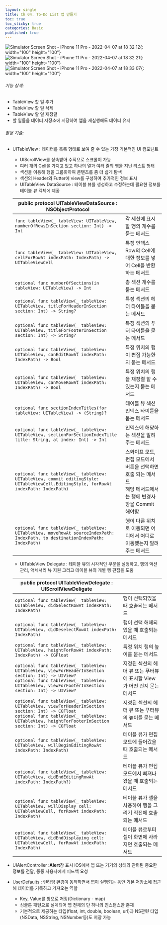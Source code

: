 ```yaml
---
layout: single
title: Ch 04. To-Do List 앱 만들기
toc: true
toc_sticky: true
categories: Basic 
published: true
---
```

![Simulator Screen Shot - iPhone 11 Pro - 2022-04-07 at 18 32 12](https://user-images.githubusercontent.com/63464299/162168998-89971f51-ddcd-4033-9c0d-69658bdcf501.png){: width="100" height="100"}
![Simulator Screen Shot - iPhone 11 Pro - 2022-04-07 at 18 32 21](https://user-images.githubusercontent.com/63464299/162169017-bc603b01-9468-4d52-9b6b-2232fb24efa1.png){: width="100" height="100"}
![Simulator Screen Shot - iPhone 11 Pro - 2022-04-07 at 18 33 07](https://user-images.githubusercontent.com/63464299/162169020-75cf50a1-8565-4d85-9e31-07bdb091e2ec.png){: width="100" height="100"}

###### 기능 상세:
- TableView 할 일 추가
- TableView 할 일 삭제
- TableView 할 일 재정렬
- 할 일들을 데이터 저장소에 저장하여 앱을 재실행해도 데이터 유지

###### 활용 기술:
- UITableView
	: 데이터를 목록 형태로 보여 줄 수 있는 가장 기본적인 UI 컴포넌트
	* UIScrollView를 상속받아 수직으로 스크롤이 가능
	* 여러 개의 Cell을 가지고 있고 하나의 열과 여러 줄의 행을 지닌 리스트 형태
	* 섹션을 이용해 행을 그룹화하여 콘텐츠를 좀 더 쉽게 탐색
	* 섹션의 Header와 Futter에 view를 구성하여 추가적인 정보 표시
  
	- UITableView DataSource
	  : 테이블 뷰를 생성하고 수정하는데 필요한 정보를 테이블 뷰 객체에 제공
	  
     |public protocol UITableViewDataSource : NSObjectProtocol||	
     |---|---|	
     |```func tableView(_ tableView: UITableView, numberOfRowsInSection section: Int) -> Int```|각 세션에 표시할 행의 개수를 묻는 메서드|
     |```func tableView(_ tableView: UITableView, cellForRowAt indexPath: IndexPath) -> UITableViewCell```|특정 인덱스 Row의 Cell에 대한 정보를 넣어 Cell을 반환하는 메서드|
     |```optional func numberOfSections(in tableView: UITableView) -> Int```|총 섹션 개수를 묻는 메서드|
     |```optional func tableView(_ tableView: UITableView, titleForHeaderInSection section: Int) -> String?```|특정 섹션의 헤더 타이틀을 묻는 메서드|
     |```optional func tableView(_ tableView: UITableView, titleForFooterInSection section: Int) -> String?```|특정 섹션의 푸터 타이틀을 묻는 메서드|
     |```optional func tableView(_ tableView: UITableView, canEditRowAt indexPath: IndexPath) -> Bool```|특정 위치의 행이 편집 가능한지 묻는 메서드|
     |```optional func tableView(_ tableView: UITableView, canMoveRowAt indexPath: IndexPath) -> Bool```|특정 위치의 행을 재정렬 할 수 있는지 묻는 메서드|
     |```optional func sectionIndexTitles(for tableView: UITableView) -> (String)?```|테이블 뷰 섹션 인덱스 타이틀을 묻는 메서드|
     |```optional func tableView(_ tableView: UITableView, sectionForSectionIndexTitle title: String, at index: Int) -> Int```|인덱스에 해당하는 섹션을 알려주는 메서드|
     |```optional func tableView(_ tableView: UITableView, commit editingStyle: UITableViewCell.EditingStyle, forRowAt indexPath: IndexPath)```|스와이프 모드, 편집 모드에서 버튼을 선택하면 호출 되는 메서드<br/>해당 메서드에서는 행에 변경사항을 Commit 해야함|
     |```optional func tableView(_ tableView: UITableView, moveRowAt sourceIndexPath: IndexPath, to destinationIndexPath: IndexPath)```|행이 다른 위치로 이동되면 어디에서 어디로 이동했는지 알려주는 메서드|
     
	- UITableView Delegate
	  : 테이블 뷰의 시각적인 부분을 설정하고, 행의 액션 관리, 액세서리 뷰 지원 그리고 테이블 뷰의 개별 행 편집을 도움
	  
     |public protocol UITableViewDelegate : UIScrollViewDeligate||	
     |---|---|	
     |```optional func tableView(_ tableView: UITableView, didSelectRowAt indexPath: IndexPath)```|행이 선택되었을 때 호출되는 메서드|
     |```optional func tableView(_ tableView: UITableView, didDeselectRowAt indexPath: IndexPath)```|행이 선택 해체되었을 때 호출되는 메서드|
     |```optional func tableView(_ tableView: UITableView, heightForRowAt indexPath: IndexPath) -> CGFloat```|특정 위치 행의 높이를 묻는 메서드|
     |```optional func tableView(_ tableView: UITableView, viewForHeaderInSection section: Int) -> UIView?```<br/>```optional func tableView(_ tableView: UITableView, viewForFooterInSection section: Int) -> UIView?```|지정된 섹션의 헤더 뷰 또는 푸터뷰에 표시할 View 가 어떤 건지 묻는 메서드|
     |```optional func tableView(_ tableView: UITableView, viewForHeaderInSection section: Int) -> CGFloat```<br/>```optional func tableView(_ tableView: UITableView, heightForFooterInSection section: Int) -> CGFloat```|지정된 섹션의 헤더 뷰 또는 푸터뷰의 높이를 묻는 메서드|
     |```optional func tableView(_ tableView: UITableView, willBeginEditingRowAt indexPath: IndexPath)```|테이블 뷰가 편집 모드에 들어갔을 때 호출되는 메서드|
     |```optional func tableView(_ tableView: UITableView, didEndEditingRowAt indexPath: IndexPath?)```|테이블 뷰가 편집 모드에서 빠져나왔을 때 호출되는 메서드|
     |```optional func tableView(_ tableView: UITableView, willDisplay cell: UITableViewCell, forRowAt indexPath: IndexPath)```|테이블 뷰가 셀을 사용하여 행을 그리기 직전에 호출되는 메서드|
     |```optional func tableView(_ tableView: UITableView, didEndDisplaying cell: UITableViewCell, forRowAt indexPath: IndexPath)```|테이블 뷰로부터 셀이 화면에 사라지면 호출되는 메서드|

- UIAlertController
	:**Alert**창 표시 
  	iOS에서 앱 또는 기기의 상태와 관련된 중요한 정보를 전달, 종종 사용자에게 피드백 요청
- UserDefaults
	: 런타임 환경이 동작하면서 앱이 실행되는 동안 기본 저장소에 접근해 데이터를 기록하고 가져오는 역할
  	* Key, Value를 쌍으로 저장(Dictionary - map)
  	* 싱글톤 패턴으로 설계되어 앱 전체의 단 하나의 인스턴스만 존재
	* 기본적으로 제공하는 타입(float, int, double, boolean, url)과 NS관련 타입(NSData, NSString, NSNumber등)도 저장 가능
